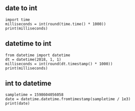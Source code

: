 ## date to int

```
import time
milliseconds = int(round(time.time() * 1000))
print(milliseconds)
```



## datetime to int

```
from datetime import datetime
dt = datetime(2018, 1, 1)
milliseconds = int(round(dt.timestamp() * 1000))
print(milliseconds)
```



## int to datetime

```
sampletime = 1598604056058
date = datetime.datetime.fromtimestamp(sampletime / 1e3)
print(date)
```

